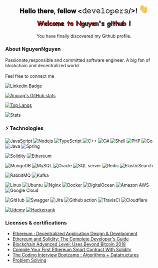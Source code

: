 
<div align="center">
<h2> 𝐇𝐞𝐥𝐥𝐨 𝐭𝐡𝐞𝐫𝐞, 𝐟𝐞𝐥𝐥𝐨𝐰 <𝚍𝚎𝚟𝚎𝚕𝚘𝚙𝚎𝚛𝚜/>! <img src="https://github.com/thanhnguyennguyen/thanhnguyennguyen/blob/main/gifs/Hi.gif" width="30px"></h2>
</div>

<div align="center" width="50">

<img src="https://github.com/thanhnguyennguyen/thanhnguyennguyen/blob/main/gifs/welcome.gif" alt="Welcome!" width="300"/>

</div>

<div align="center">

You have finally discovered my Github profile. <br>
 </div> 
 
 
 ### About NguyenNguyen

Passionate,responsible and committed software engineer. A big fan of blockchain and decentralized world
<br/><br/>
Feel free to connect me

[![Linkedin Badge](https://img.shields.io/badge/nguyennguyen-vn?style=for-the-badge&logo=linkedin&logoColor=white&link=https://www.linkedin.com/in/nguyennguyen-vn/)](https://www.linkedin.com/in/nguyennguyen-vn/)

[![Anurag's GitHub stats](https://github-readme-stats.vercel.app/api?username=thanhnguyennguyen&show_icons=true&theme=radical&count_private=true)](https://www.linkedin.com/in/nguyennguyen-vn/)


[![Top Langs](https://github-readme-stats.vercel.app/api/top-langs/?username=thanhnguyennguyen&layout=compact&count_private=true)](https://www.linkedin.com/in/nguyennguyen-vn/)

![Stats](https://github-readme-streak-stats.herokuapp.com/?user=thanhnguyennguyen)



### ⚡ Technologies

![JavaScript](https://img.shields.io/badge/JavaScript-F7DF1E?style=for-the-badge&logo=javascript&logoColor=black)
![Nodejs](https://img.shields.io/badge/Node.js-43853D?style=for-the-badge&logo=node.js&logoColor=white)
![TypeScript](https://img.shields.io/badge/TypeScript-007ACC?style=for-the-badge&logo=typescript&logoColor=white)
![C++](https://img.shields.io/badge/-C++-00599C?style=flat-square&logo=c)
![C#](https://img.shields.io/badge/C%23-239120?style=for-the-badge&logo=c-sharp&logoColor=white)
![Shell](https://img.shields.io/badge/-Shell-blasck?style=plastic&logo=Shell)
![PHP](https://img.shields.io/badge/PHP-777BB4?style=for-the-badge&logo=php&logoColor=white)
![Go](https://img.shields.io/badge/Go-00ADD8?style=for-the-badge&logo=go&logoColor=white)
![Java](https://img.shields.io/badge/java-%23ED8B00.svg?style=for-the-badge&logo=java&logoColor=white)
![Spring](https://img.shields.io/badge/spring-%236DB33F.svg?style=for-the-badge&logo=spring&logoColor=white)

![Solidity](https://img.shields.io/badge/Solidity-e6e6e6?style=for-the-badge&logo=solidity&logoColor=black)
![Ethereum](https://img.shields.io/badge/Ethereum-3C3C3D?style=for-the-badge&logo=Ethereum&logoColor=white)

![MongoDB](https://img.shields.io/badge/MongoDB-4EA94B?style=for-the-badge&logo=mongodb&logoColor=white)
![MySQL](https://img.shields.io/badge/MySQL-00000F?style=for-the-badge&logo=mysql&logoColor=white)
![Oracle](https://img.shields.io/badge/Oracle-F80000?style=for-the-badge&logo=oracle&logoColor=black)
![SQL server](https://img.shields.io/badge/Microsoft%20SQL%20Server-CC2927?style=for-the-badge&logo=microsoft%20sql%20server&logoColor=white)
![Redis](https://img.shields.io/badge/redis-%23DD0031.svg?&style=for-the-badge&logo=redis&logoColor=white)
![ElasticSearch](https://img.shields.io/badge/Elastic_Search-005571?style=for-the-badge&logo=elasticsearch&logoColor=white)

![RabbitMQ](https://img.shields.io/static/v1?style=for-the-badge&message=RabbitMQ&color=FF6600&logo=RabbitMQ&logoColor=FFFFFF&label=)
![Kafka](https://img.shields.io/badge/Apache_Kafka-231F20?style=for-the-badge&logo=apache-kafka&logoColor=white)

![Linux](https://img.shields.io/badge/Linux-FCC624?style=for-the-badge&logo=linux&logoColor=black)
![Ubuntu](https://img.shields.io/badge/Ubuntu-E95420?style=for-the-badge&logo=ubuntu&logoColor=white)
![Nginx](https://img.shields.io/badge/Nginx-009639?style=for-the-badge&logo=nginx&logoColor=white)
![Docker](https://img.shields.io/badge/Docker-2CA5E0?style=for-the-badge&logo=docker&logoColor=white)
![DigitalOcean](https://img.shields.io/badge/Digital_Ocean-0080FF?style=for-the-badge&logo=DigitalOcean&logoColor=white)
![Amazon AWS](https://img.shields.io/badge/Amazon_AWS-FF9900?style=for-the-badge&logo=amazonaws&logoColor=white)
![Google Cloud](https://img.shields.io/badge/Google_Cloud-4285F4?style=for-the-badge&logo=google-cloud&logoColor=white)


![GitHub](https://img.shields.io/badge/GitHub-100000?style=for-the-badge&logo=github&logoColor=white)
![Swagger](https://img.shields.io/badge/Swagger-85EA2D?style=for-the-badge&logo=Swagger&logoColor=white)
![Jira](https://img.shields.io/badge/Jira-0052CC?style=for-the-badge&logo=Jira&logoColor=white)
![Github action](https://img.shields.io/badge/GitHub_Actions-2088FF?style=for-the-badge&logo=github-actions&logoColor=white)
![TravisCI](https://img.shields.io/badge/travis_CI-3EAAAF?style=for-the-badge&logo=travisci&logoColor=white)
![Cloudflare](https://img.shields.io/badge/Cloudflare-F38020?style=for-the-badge&logo=Cloudflare&logoColor=white)

[![Udemy](https://img.shields.io/badge/Udemy-EC5252?style=for-the-badge&logo=Udemy&logoColor=white)](https://udemy-certificate.s3.amazonaws.com/image/UC-9GT9JDKV.jpg)
[![Hackerrank](https://img.shields.io/badge/-Hackerrank-2EC866?style=for-the-badge&logo=HackerRank&logoColor=white)](https://www.hackerrank.com/nguyenbk92)


### Licenses & certifications
- [Ethereum : Decentralized Application Design & Development](https://udemy-certificate.s3.amazonaws.com/image/UC-9GT9JDKV.jpg)
- [Ethereum and Solidity: The Complete Developer's Guide](https://udemy-certificate.s3.amazonaws.com/image/UC-7HA7HGGN.jpg)
- [Blockchain Advanced Level: Uses Beyond Bitcoin 2018](https://udemy-certificate.s3.amazonaws.com/image/UC-117WRSAG.jpg)
- [Compile Your First Ethereum Smart Contract With Solidity](https://udemy-certificate.s3.amazonaws.com/image/UC-DW331BM3.jpg)
- [The Coding Interview Bootcamp : Algorithms + Datatructures ](https://udemy-certificate.s3.amazonaws.com/image/UC-DNDY6I5W.jpg)
- [Problem Solving](https://www.hackerrank.com/certificates/dd58c341f5dd)
